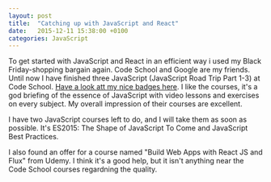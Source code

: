 ```yaml
---
layout: post
title:  "Catching up with JavaScript and React"
date:   2015-12-11 15:38:00 +0100
categories: JavaScript
---
```

To get started with JavaScript and React in an efficient way i used my Black Friday-shopping bargain again. Code School and Google are my friends.
Until now I have finished three JavaScript (JavaScript Road Trip Part 1-3) at Code School. <a href="https://backpack.openbadges.org/share/ac70b59de56ae52cb8f7027c2082b940/">Have a look att my nice badges here</a>.
I like the courses, it's a god briefing of the essence of JavaScript with video lessons and exercises on every subject. My overall impression of their courses are excellent.

I have two JavaScript courses left to do, and I will take them as soon as possible. It's ES2015: The Shape of JavaScript To Come and JavaScript Best Practices.

I also found an offer for a course named "Build Web Apps with React JS and Flux" from Udemy. I think it's a good help, but it isn't anything near the Code School courses regardning the quality.